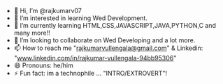 - 👋 Hi, I’m @rajkumarv07
- 👀 I’m interested in learning Wed Development.
- 🌱 I’m currently learning HTML,CSS,JAVASCRIPT,JAVA,PYTHON,C and many more!!
- 💞️ I’m looking to collaborate on Wed Developing and a lot more.
- 📫 How to reach me "rajkumarvullengala@gmail.com" & Linkedin: "www.linkedin.com/in/rajkumar-vullengala-94bb95306"
- 😄 Pronouns: he/him
- ⚡ Fun fact: im a  technophile ...    "INTRO/EXTROVERT"!

<!---
rajkumarv07/rajkumarv07 is a ✨ special ✨ repository because its `README.md` (this file) appears on your GitHub profile.
You can click the Preview link to take a look at your changes.
--->
